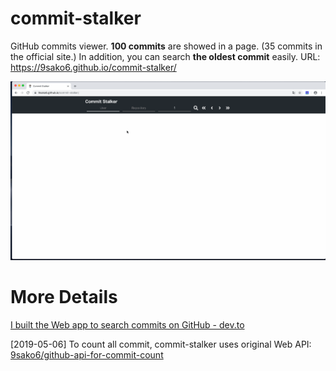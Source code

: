 # commit-stalker

GitHub commits viewer.
**100 commits** are showed in a page. (35 commits in the official site.)
In addition, you can search **the oldest commit** easily.
URL: https://9sako6.github.io/commit-stalker/

![demo](figs/sample.gif)


# More Details
[I built the Web app to search commits on GitHub - dev.to](https://dev.to/9sako6/i-built-the-web-app-to-search-commits-on-github-3l82)

[2019-05-06]
To count all commit, commit-stalker uses original Web API: [9sako6/github-api-for-commit-count](https://github.com/9sako6/github-api-for-commit-count)